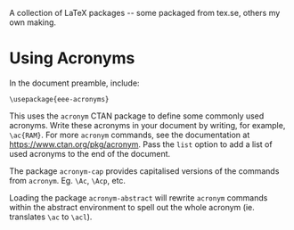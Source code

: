 A collection of LaTeX packages -- some packaged from tex.se, others my own making.

# Using Acronyms
In the document preamble, include:

`\usepackage{eee-acronyms}`

This uses the `acronym` CTAN package to define some commonly used acronyms.
Write these acronyms in your document by writing, for example, `\ac{RAM}`. For
more `acronym` commands, see the documentation at
https://www.ctan.org/pkg/acronym. Pass the `list` option to add a list of used
acronyms to the end of the document.

The package `acronym-cap` provides capitalised versions of the commands from
`acronym`. Eg. `\Ac`, `\Acp`, etc.

Loading the package `acronym-abstract` will rewrite `acronym` commands within
the abstract environment to spell out the whole acronym (ie. translates `\ac`
to `\acl`).

